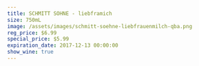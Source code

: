 ```yaml
---
title: SCHMITT SOHNE - liebframich
size: 750mL
image: /assets/images/schmitt-soehne-liebfrauenmilch-qba.png
reg_price: $6.99
special_price: $5.99
expiration_date: 2017-12-13 00:00:00
show_wine: true
---
```



